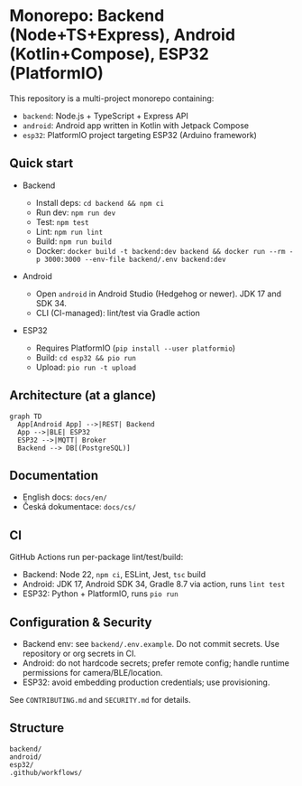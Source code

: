 # Monorepo: Backend (Node+TS+Express), Android (Kotlin+Compose), ESP32 (PlatformIO)

This repository is a multi-project monorepo containing:

- `backend`: Node.js + TypeScript + Express API
- `android`: Android app written in Kotlin with Jetpack Compose
- `esp32`: PlatformIO project targeting ESP32 (Arduino framework)

## Quick start

- Backend
  - Install deps: `cd backend && npm ci`
  - Run dev: `npm run dev`
  - Test: `npm test`
  - Lint: `npm run lint`
  - Build: `npm run build`
  - Docker: `docker build -t backend:dev backend && docker run --rm -p 3000:3000 --env-file backend/.env backend:dev`

- Android
  - Open `android` in Android Studio (Hedgehog or newer). JDK 17 and SDK 34.
  - CLI (CI-managed): lint/test via Gradle action

- ESP32
  - Requires PlatformIO (`pip install --user platformio`)
  - Build: `cd esp32 && pio run`
  - Upload: `pio run -t upload`

## Architecture (at a glance)

```mermaid
graph TD
  App[Android App] -->|REST| Backend
  App -->|BLE| ESP32
  ESP32 -->|MQTT| Broker
  Backend --> DB[(PostgreSQL)]
```

## Documentation
- English docs: `docs/en/`
- Česká dokumentace: `docs/cs/`

## CI
GitHub Actions run per-package lint/test/build:
- Backend: Node 22, `npm ci`, ESLint, Jest, `tsc` build
- Android: JDK 17, Android SDK 34, Gradle 8.7 via action, runs `lint test`
- ESP32: Python + PlatformIO, runs `pio run`

## Configuration & Security
- Backend env: see `backend/.env.example`. Do not commit secrets. Use repository or org secrets in CI.
- Android: do not hardcode secrets; prefer remote config; handle runtime permissions for camera/BLE/location.
- ESP32: avoid embedding production credentials; use provisioning.

See `CONTRIBUTING.md` and `SECURITY.md` for details.

## Structure
```
backend/
android/
esp32/
.github/workflows/
```
